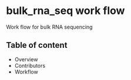 # bulk_rna_seq work flow

Work flow for bulk RNA sequencing

## Table of content
* Overview
* Contributors
* Workflow

